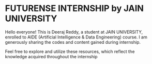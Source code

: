 # FUTURENSE INTERNSHIP by JAIN UNIVERSITY 

Hello everyone! This is Deeraj Reddy, a student at JAIN UNIVERSITY, enrolled to AIDE (Artificial Intelligence & Data Engineering) course. I am generously sharing the codes and content gained during internship. 

Feel free to explore and utilize these resources, which reflect the knowledge acquired throughout the internship



